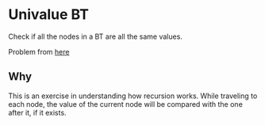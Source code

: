 # Univalue BT

Check if all the nodes in a BT are all the same values.

Problem from [here](https://leetcode.com/problems/univalued-binary-tree/)

## Why
This is an exercise in understanding how recursion works.  While 
traveling to each node, the value of the current node will be compared 
with the one after it, if it exists.